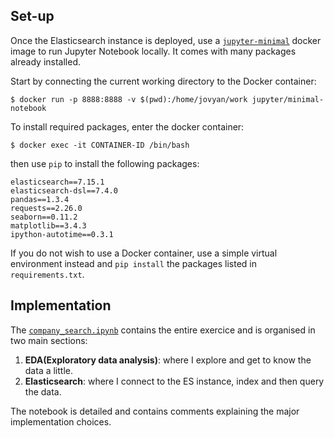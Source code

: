 ## Set-up
Once the Elasticsearch instance is deployed, use a [`jupyter-minimal`](https://hub.docker.com/r/jupyter/minimal-notebook/tags/) docker image to run Jupyter Notebook locally. It comes with many packages already installed.

Start by connecting the current working directory to the Docker container:
```
$ docker run -p 8888:8888 -v $(pwd):/home/jovyan/work jupyter/minimal-notebook 
```
To install required packages, enter the docker container:
```
$ docker exec -it CONTAINER-ID /bin/bash
```

then use `pip` to install the following packages:
```
elasticsearch==7.15.1
elasticsearch-dsl==7.4.0
pandas==1.3.4
requests==2.26.0
seaborn==0.11.2
matplotlib==3.4.3
ipython-autotime==0.3.1
```

If you do not wish to use a Docker container, use a simple virtual environment instead and `pip install` the packages listed in `requirements.txt`.

## Implementation

The [`company_search.ipynb`](https://github.com/HAEKADI/tp-elastic/blob/master/company_search.ipynb) contains the entire exercice and is organised in two main sections:

1. **EDA(Exploratory data analysis)**: where I explore and get to know the data a little.
2. **Elasticsearch**: where I connect to the ES instance, index and then query the data.

The notebook is detailed and contains comments explaining the major implementation choices.